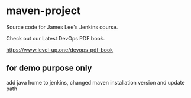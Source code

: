 # maven-project
Source code for James Lee's Jenkins course.

Check out our Latest DevOps PDF book.

https://www.level-up.one/devops-pdf-book


## for demo purpose only

add java home to jenkins, changed maven installation version and update path